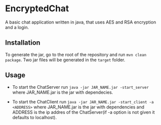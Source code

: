 # EncryptedChat
A basic chat application written in java, that uses AES and RSA encryption and a login.

## Installation
To generate the jar, go to the root of the repository and run `mvn clean package`. Two jar files will be generated in the `target` folder.

## Usage
* To start the ChatServer run `java -jar JAR_NAME.jar -start_server` where JAR_NAME.jar is the jar with dependecies.

* To start the ChatClient run `java -jar JAR_NAME.jar -start_client -a <ADDRESS>` where JAR_NAME.jar is the jar with dependencies and ADDRESS is the ip addres of the ChatServer(if -a option is not given it defaults to localhost).
